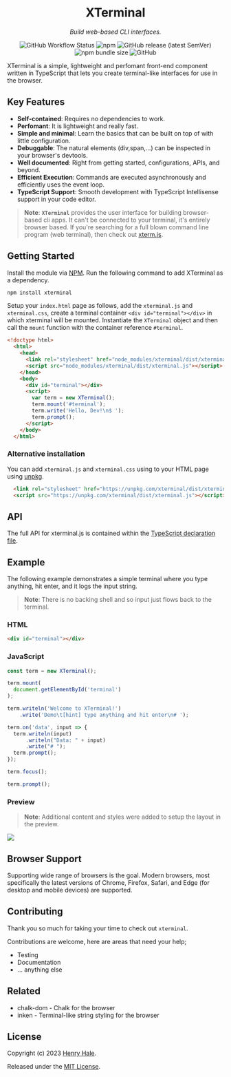 <div align="center">
<h1>XTerminal</h1> 
<p><i>Build web-based CLI interfaces.</i></p>
<img alt="GitHub Workflow Status" src="https://img.shields.io/github/actions/workflow/status/henryhale/xterminal/npm-publish.yml">
<img alt="npm" src="https://img.shields.io/npm/v/xterminal">
<img alt="GitHub release (latest SemVer)" src="https://img.shields.io/github/v/release/henryhale/xterminal">
<img alt="npm bundle size" src="https://img.shields.io/bundlephobia/minzip/xterminal">
<img alt="GitHub" src="https://img.shields.io/github/license/henryhale/xterminal">
</div>

XTerminal is a simple, lightweight and perfomant front-end component written in TypeScript that lets you create terminal-like interfaces for use in the browser.

## Key Features

- **Self-contained**: Requires no dependencies to work.
- **Perfomant**: It is lightweight and really fast.
- **Simple and minimal**: Learn the basics that can be built on top of with little configuration.
- **Debuggable**: The natural elements (div,span,...) can be inspected in your browser's devtools.
- **Well documented**: Right from getting started, configurations, APIs, and beyond.
- **Efficient Execution**: Commands are executed asynchronously and efficiently uses the event loop.
- **TypeScript Support**: Smooth development with TypeScript Intellisense support in your code editor.

> **Note**: **`XTerminal`** provides the user interface for building browser-based cli apps. It can't be connected to your terminal, it's entirely browser based.
> If you're searching for a full blown command line program (web terminal), then check out [xterm.js](https://github.com/xtermjs).

## Getting Started

Install the module via [NPM](https://npmjs.org/package/xterminal). Run the following command to add XTerminal as a dependency.

```sh
npm install xterminal
```

Setup your `index.html` page as follows, add the `xterminal.js` and `xterminal.css`, create a terminal container `<div id="terminal"></div>` in which xterminal will be mounted. Instantiate the `XTerminal` object and then call the `mount` function with the container reference `#terminal`.

```html
<!doctype html>
  <html>
    <head>
      <link rel="stylesheet" href="node_modules/xterminal/dist/xterminal.css" />
      <script src="node_modules/xterminal/dist/xterminal.js"></script>
    </head>
    <body>
      <div id="terminal"></div>
      <script>
        var term = new XTerminal();
        term.mount('#terminal');
        term.write('Hello, Dev!\n$ ');
        term.prompt();
      </script>
    </body>
  </html>
```

### Alternative installation

You can add `xterminal.js` and `xterminal.css` using to your HTML page using [unpkg](https://unpkg.com/xterminal).

```html
  <link rel="stylesheet" href="https://unpkg.com/xterminal/dist/xterminal.css" />
  <script src="https://unpkg.com/xterminal/dist/xterminal.js"></script>
```

## API

The full API for xterminal.js is contained within the [TypeScript declaration file](https://github.com/henryhale/xterminal/blob/master/types/terminal.d.ts).

## Example

The following example demonstrates a simple terminal where you type anything,
hit enter, and it logs the input string.

> **Note**: There is no backing shell and so input just flows back to the terminal.

### HTML

```html
<div id="terminal"></div>
```

### JavaScript

```js
const term = new XTerminal();

term.mount(
  document.getElementById('terminal')
);

term.writeln('Welcome to XTerminal!')
    .write('Demo\t[hint] type anything and hit enter\n# ');

term.on('data', input => {
  term.writeln(input)
      .writeln("Data: " + input)
      .write("# ");
  term.prompt();
});

term.focus();

term.prompt();
```

### Preview

> **Note**: Additional content and styles were added to setup the layout in the preview.

![](https://raw.githubusercontent.com/henryhale/xterminal/master/demo/preview.gif)

## Browser Support

Supporting wide range of browsers is the goal. Modern browsers, most specifically the latest versions of Chrome, Firefox, Safari, and Edge (for desktop and mobile devices) are supported.

## Contributing

Thank you so much for taking your time to check out `xterminal`.

Contributions are welcome, here are areas that need your help;

- Testing
- Documentation
- ... anything else

## Related

- chalk-dom - Chalk for the browser
- inken - Terminal-like string styling for the browser

## License

Copyright (c) 2023 [Henry Hale](https://github.com/henryhale/).

Released under the [MIT License](./LICENSE).
